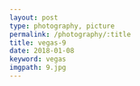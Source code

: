 ```yaml
---
layout: post
type: photography, picture
permalink: /photography/:title
title: vegas-9
date: 2018-01-08
keyword: vegas
imgpath: 9.jpg
---
```



